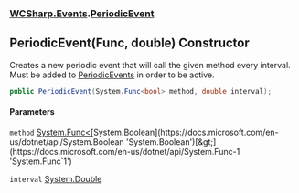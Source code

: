 ### [WCSharp.Events](WCSharp.Events.md 'WCSharp.Events').[PeriodicEvent](WCSharp.Events.PeriodicEvent.md 'WCSharp.Events.PeriodicEvent')

## PeriodicEvent(Func<bool>, double) Constructor

Creates a new periodic event that will call the given method every interval.  
Must be added to [PeriodicEvents](WCSharp.Events.PeriodicEvents.md 'WCSharp.Events.PeriodicEvents') in order to be active.

```csharp
public PeriodicEvent(System.Func<bool> method, double interval);
```
#### Parameters

<a name='WCSharp.Events.PeriodicEvent.PeriodicEvent(System.Func_bool_,double).method'></a>

`method` [System.Func&lt;](https://docs.microsoft.com/en-us/dotnet/api/System.Func-1 'System.Func`1')[System.Boolean](https://docs.microsoft.com/en-us/dotnet/api/System.Boolean 'System.Boolean')[&gt;](https://docs.microsoft.com/en-us/dotnet/api/System.Func-1 'System.Func`1')

<a name='WCSharp.Events.PeriodicEvent.PeriodicEvent(System.Func_bool_,double).interval'></a>

`interval` [System.Double](https://docs.microsoft.com/en-us/dotnet/api/System.Double 'System.Double')